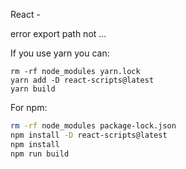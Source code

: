 React -

error export path not ...

If you use yarn you can:

```shell
rm -rf node_modules yarn.lock
yarn add -D react-scripts@latest
yarn build
```

For npm:

```bash
rm -rf node_modules package-lock.json
npm install -D react-scripts@latest
npm install
npm run build
```